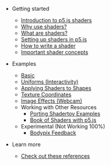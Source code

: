 * Getting started
    * [Introduction to p5.js shaders](/)
    * [Why use shaders?](./docs/why-use-shaders.md)
    * [What are shaders?](./docs/what-are-shaders.md)
    * [Setting up shaders in p5.js](./docs/setting-up-shaders-in-p5.md)
    * [How to write a shader](./docs/how-to-write-a-shader.md)
    * [Important shader concepts](./docs/important-concepts.md) 
    
* Examples
   * [Basic](./docs/examples/basic.md)
   * [Uniforms (Interactivity)](./docs/examples/interactivity.md)
   * [Applying Shaders to Shapes](./docs/examples/shaders_to_shapes.md)
   * [Texture Coordinates](./docs/examples/texture_coordinates.md)   
   * [Image Effects (Webcam)](./docs/examples/image_effects.md)
   * Working with Other Resources
      * [Porting Shadertoy Examples](./docs/examples/shadertoy.md)
      * [Book of Shaders with p5.js](./docs/examples/bookofshaders.md)
   * Experimental (Not Working 100%)
      * [Bodypix Feedback](./docs/examples/bodypix.md)

* Learn more
   * [Check out these references](./docs/continue-learning.md)
